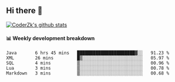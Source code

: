 ## Hi there 👋

[![CoderZk's github stats](https://github-readme-stats.vercel.app/api?username=zhoukuo123&show_icons=true&count_private=true)](https://github.com/anuraghazra/github-readme-stats)

#### :bar_chart: Weekly development breakdown

<!--START_SECTION:waka-->
```text
Java       6 hrs 45 mins   ██████████████████████▓░░   91.23 % 
XML        26 mins         █▒░░░░░░░░░░░░░░░░░░░░░░░   05.97 % 
SQL        4 mins          ▒░░░░░░░░░░░░░░░░░░░░░░░░   00.96 % 
Lua        3 mins          ▒░░░░░░░░░░░░░░░░░░░░░░░░   00.78 % 
Markdown   3 mins          ▒░░░░░░░░░░░░░░░░░░░░░░░░   00.68 % 
```
<!--END_SECTION:waka-->
